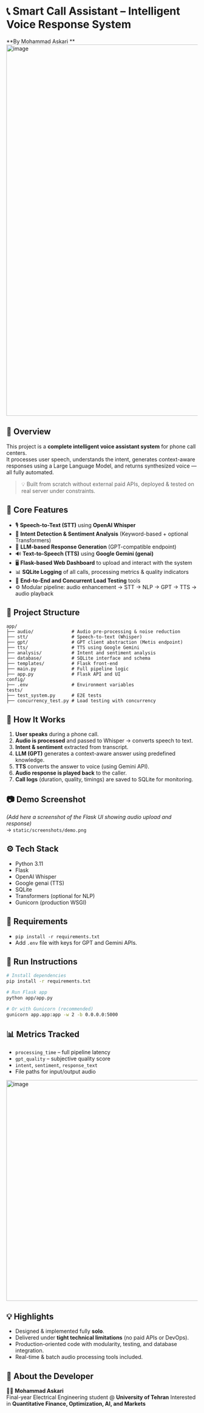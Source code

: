 # 📞 Smart Call Assistant – Intelligent Voice Response System  
**By Mohammad Askari **  
<img width="1917" height="977" alt="image" src="https://github.com/user-attachments/assets/571dbc91-47a0-4c92-a7ff-1f9d638075bb" />


## 🚀 Overview  
This project is a **complete intelligent voice assistant system** for phone call centers.  
It processes user speech, understands the intent, generates context-aware responses using a Large Language Model, and returns synthesized voice — all fully automated.

> 💡 Built from scratch without external paid APIs, deployed & tested on real server under constraints.

## 🎯 Core Features

- 🎙️ **Speech-to-Text (STT)** using **OpenAI Whisper**
- 🧠 **Intent Detection & Sentiment Analysis** (Keyword-based + optional Transformers)
- 🤖 **LLM-based Response Generation** (GPT-compatible endpoint)
- 🔊 **Text-to-Speech (TTS)** using **Google Gemini (genai)**
- 🖥️ **Flask-based Web Dashboard** to upload and interact with the system
- 📊 **SQLite Logging** of all calls, processing metrics & quality indicators
- 🧪 **End-to-End and Concurrent Load Testing** tools
- ⚙️ Modular pipeline: audio enhancement → STT → NLP → GPT → TTS → audio playback

## 📁 Project Structure
```
app/
├── audio/              # Audio pre-processing & noise reduction
├── stt/                # Speech-to-text (Whisper)
├── gpt/                # GPT client abstraction (Metis endpoint)
├── tts/                # TTS using Google Gemini
├── analysis/           # Intent and sentiment analysis
├── database/           # SQLite interface and schema
├── templates/          # Flask front-end
├── main.py             # Full pipeline logic
├── app.py              # Flask API and UI
config/
├── .env                # Environment variables
tests/
├── test_system.py      # E2E tests
├── concurrency_test.py # Load testing with concurrency
```

## 🔧 How It Works

1. **User speaks** during a phone call.
2. **Audio is processed** and passed to Whisper → converts speech to text.
3. **Intent & sentiment** extracted from transcript.
4. **LLM (GPT)** generates a context-aware answer using predefined knowledge.
5. **TTS** converts the answer to voice (using Gemini API).
6. **Audio response is played back** to the caller.
7. **Call logs** (duration, quality, timings) are saved to SQLite for monitoring.

## 📷 Demo Screenshot  
_(Add here a screenshot of the Flask UI showing audio upload and response)_  
→ `static/screenshots/demo.png`

## ⚙️ Tech Stack  
- Python 3.11  
- Flask  
- OpenAI Whisper  
- Google genai (TTS)  
- SQLite  
- Transformers (optional for NLP)  
- Gunicorn (production WSGI)  

## 📌 Requirements  
- `pip install -r requirements.txt`  
- Add `.env` file with keys for GPT and Gemini APIs.

## 🚀 Run Instructions

```bash
# Install dependencies
pip install -r requirements.txt

# Run Flask app
python app/app.py

# Or with Gunicorn (recommended)
gunicorn app.app:app -w 2 -b 0.0.0.0:5000
```

## 📊 Metrics Tracked
- `processing_time` – full pipeline latency
- `gpt_quality` – subjective quality score
- `intent`, `sentiment`, `response_text`
- File paths for input/output audio

<img width="1821" height="581" alt="image" src="https://github.com/user-attachments/assets/203a6b71-a5e1-4c65-b92a-7050ed98d229" />

## 💡 Highlights
- Designed & implemented fully **solo**.
- Delivered under **tight technical limitations** (no paid APIs or DevOps).
- Production-oriented code with modularity, testing, and database integration.
- Real-time & batch audio processing tools included.

## 📎 About the Developer  
👨‍🎓 **Mohammad Askari**  
Final-year Electrical Engineering student @ **University of Tehran**
Interested in **Quantitative Finance, Optimization, AI, and Markets**  

